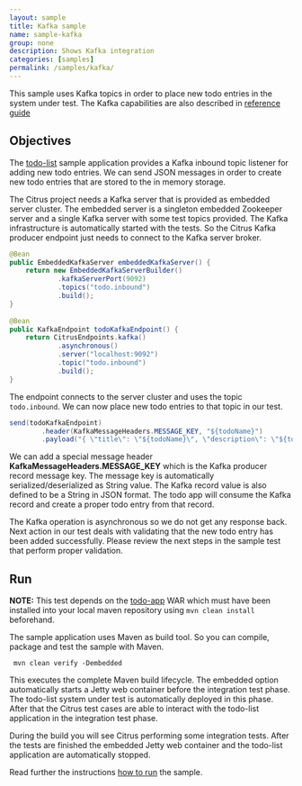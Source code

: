 ```yaml
---
layout: sample
title: Kafka sample
name: sample-kafka
group: none
description: Shows Kafka integration
categories: [samples]
permalink: /samples/kafka/
---
```


This sample uses Kafka topics in order to place new todo entries in the system under test. The Kafka capabilities are
also described in [reference guide][1]

Objectives
---------

The [todo-list](/samples/todo-app/) sample application provides a Kafka inbound topic listener for adding new todo entries.
We can send JSON messages in order to create new todo entries that are stored to the in memory storage.

The Citrus project needs a Kafka server that is provided as embedded server cluster. The embedded server is a singleton embedded Zookeeper
server and a single Kafka server with some test topics provided. The Kafka infrastructure is automatically started
with the tests. So the Citrus Kafka producer endpoint just needs to connect to the Kafka server broker.

```java
@Bean
public EmbeddedKafkaServer embeddedKafkaServer() {
    return new EmbeddedKafkaServerBuilder()
            .kafkaServerPort(9092)
            .topics("todo.inbound")
            .build();
}
    
@Bean
public KafkaEndpoint todoKafkaEndpoint() {
    return CitrusEndpoints.kafka()
            .asynchronous()
            .server("localhost:9092")
            .topic("todo.inbound")
            .build();
}
```

The endpoint connects to the server cluster and uses the topic `todo.inbound`. We can now place new todo entries to that topic in our test.
    
```java
send(todoKafkaEndpoint)
        .header(KafkaMessageHeaders.MESSAGE_KEY, "${todoName}")
        .payload("{ \"title\": \"${todoName}\", \"description\": \"${todoDescription}\" }");
```
        
We can add a special message header **KafkaMessageHeaders.MESSAGE_KEY** which is the Kafka producer record message key. The message key is automatically serialized/deserialized as String value. 
The Kafka record value is also defined to be a String in JSON format. The todo app will consume the Kafka record and create a proper todo entry from that record.

The Kafka operation is asynchronous so we do not get any response back. Next action in our test deals with validating that the new todo 
entry has been added successfully. Please review the next steps in the sample test that perform proper validation.
        
Run
---------

**NOTE:** This test depends on the [todo-app](/samples/todo-app/) WAR which must have been installed into your local maven repository using `mvn clean install` beforehand.

The sample application uses Maven as build tool. So you can compile, package and test the
sample with Maven.
 
     mvn clean verify -Dembedded
    
This executes the complete Maven build lifecycle. The embedded option automatically starts a Jetty web
container before the integration test phase. The todo-list system under test is automatically 
deployed in this phase. After that the Citrus test cases are able to interact with the todo-list application in the integration test phase.

During the build you will see Citrus performing some integration tests.
After the tests are finished the embedded Jetty web container and the todo-list application are automatically stopped.

Read further the instructions [how to run](/samples/run/) the sample.

 [1]: https://citrusframework.org/reference/html#kafka